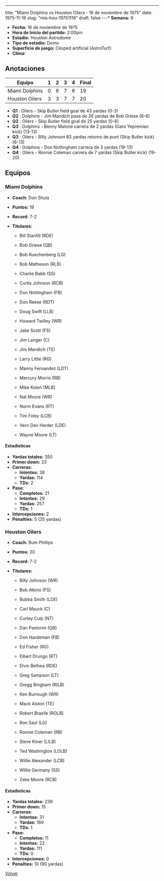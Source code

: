 ---
title: "Miami Dolphins vs Houston Oilers - 16 de noviembre de 1975"
date: 1975-11-16
slug: "mia-hou-19751116"
draft: false
---* **Semana:** 9
* **Fecha:** 16 de noviembre de 1975
* **Hora de Inicio del partido:** 2:00pm
* **Estadio:** Houston Astrodome
* **Tipo de estadio:** Domo
* **Superficie de juego:** Césped artificial (AstroTurf)
* **Clima:** 




## Anotaciones
| Equipo | 1 | 2 | 3 | 4 | Final |
|--------|---|---|---|---|-------|
| Miami Dolphins  | 0 | 6 | 7 | 6  | 19 |
| Houston Oilers  | 3 | 3 | 7 | 7  | 20 |
* **Q1** : Oilers - Skip Butler field goal de 43 yardas (0-3)
* **Q2** : Dolphins - Jim Mandich pase de 26 yardas de Bob Griese (6-6)
* **Q2** : Oilers - Skip Butler field goal de 25 yardas (0-6)
* **Q3** : Dolphins - Benny Malone carrera de 2 yardas (Garo Yepremian kick) (13-13)
* **Q3** : Oilers - Billy Johnson 83 yardas retorno de punt (Skip Butler kick) (6-13)
* **Q4** : Dolphins - Don Nottingham carrera de 3 yardas (19-13)
* **Q4** : Oilers - Ronnie Coleman carrera de 7 yardas (Skip Butler kick) (19-20)


## Equipos


### Miami Dolphins
* **Coach:** Don Shula
* **Puntos:** 19
* **Record:** 7-2
* **Titulares:** 

  * Bill Stanfill (RDE) 

  * Bob Griese (QB) 

  * Bob Kuechenberg (LG) 

  * Bob Matheson (RLB) 

  * Charlie Babb (SS) 

  * Curtis Johnson (RCB) 

  * Don Nottingham (FB) 

  * Don Reese (RDT) 

  * Doug Swift (LLB) 

  * Howard Twilley (WR) 

  * Jake Scott (FS) 

  * Jim Langer (C) 

  * Jim Mandich (TE) 

  * Larry Little (RG) 

  * Manny Fernandez (LDT) 

  * Mercury Morris (RB) 

  * Mike Kolen (MLB) 

  * Nat Moore (WR) 

  * Norm Evans (RT) 

  * Tim Foley (LCB) 

  * Vern Den Herder (LDE) 

  * Wayne Moore (LT) 

#### Estadísticas
* **Yardas totales:** 350
* **Primer down:** 23
* **Carreras:**
  * **Intentos:** 38
  * **Yardas:** 114
  * **TDs:** 2
* **Pase:**
  * **Completos:** 21
  * **Intentos:** 29
  * **Yardas:** 257
  * **TDs:** 1
* **Intercepciones:** 2
* **Penalties:** 5 (35 yardas)

### Houston Oilers
* **Coach:** Bum Phillips
* **Puntos:** 20
* **Record:** 7-2
* **Titulares:** 

  * Billy Johnson (WR) 

  * Bob Atkins (FS) 

  * Bubba Smith (LDE) 

  * Carl Mauck (C) 

  * Curley Culp (NT) 

  * Dan Pastorini (QB) 

  * Don Hardeman (FB) 

  * Ed Fisher (RG) 

  * Elbert Drungo (RT) 

  * Elvin Bethea (RDE) 

  * Greg Sampson (LT) 

  * Gregg Bingham (RILB) 

  * Ken Burrough (WR) 

  * Mack Alston (TE) 

  * Robert Brazile (ROLB) 

  * Ron Saul (LG) 

  * Ronnie Coleman (RB) 

  * Steve Kiner (LILB) 

  * Ted Washington (LOLB) 

  * Willie Alexander (LCB) 

  * Willie Germany (SS) 

  * Zeke Moore (RCB) 

#### Estadísticas
* **Yardas totales:** 239
* **Primer down:** 15
* **Carreras:**
  * **Intentos:** 31
  * **Yardas:** 169
  * **TDs:** 1
* **Pase:**
  * **Completos:** 11
  * **Intentos:** 22
  * **Yardas:** 111
  * **TDs:** 0
* **Intercepciones:** 0
* **Penalties:** 10 (90 yardas)


[Volver](/historia/1975)
